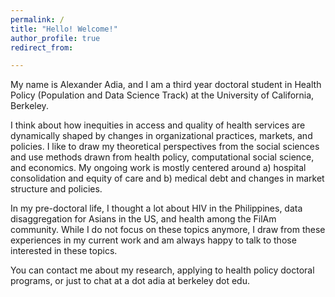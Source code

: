 ```yaml
---
permalink: /
title: "Hello! Welcome!"
author_profile: true
redirect_from: 

---
```


My name is Alexander Adia, and I am a third year doctoral student in Health Policy (Population and Data Science Track) at the University of California, Berkeley. 

I think about how inequities in access and quality of health services are dynamically shaped by changes in organizational practices, markets, and policies. I like to draw my theoretical perspectives from the social sciences and use methods drawn from health policy, computational social science, and economics. My ongoing work is mostly centered around a) hospital consolidation and equity of care and b) medical debt and changes in market structure and policies. 

In my pre-doctoral life, I thought a lot about HIV in the Philippines, data disaggregation for Asians in the US, and health among the FilAm community. While I do not focus on these topics anymore, I draw from these experiences in my current work and am always happy to talk to those interested in these topics.

You can contact me about my research, applying to health policy doctoral programs, or just to chat at a dot adia at berkeley dot edu. 